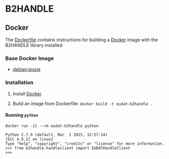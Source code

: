 # B2HANDLE


## Docker
The [Dockerfile](Dockerfile) contains instructions for building a [Docker](https://www.docker.com/) image with the B2HANDLE library installed.


### Base Docker Image

* [debian:jessie](https://hub.docker.com/_/debian/)


### Installation

1. Install [Docker](https://www.docker.com/).

2. Build an image from Dockerfile: `docker build -t eudat-b2handle .`


#### Running `python`

    docker run -it --rm eudat-b2handle python

    Python 2.7.9 (default, Mar  1 2015, 12:57:24) 
    [GCC 4.9.2] on linux2
    Type "help", "copyright", "credits" or "license" for more information.
    >>> from b2handle.handleclient import EUDATHandleClient
    >>>
